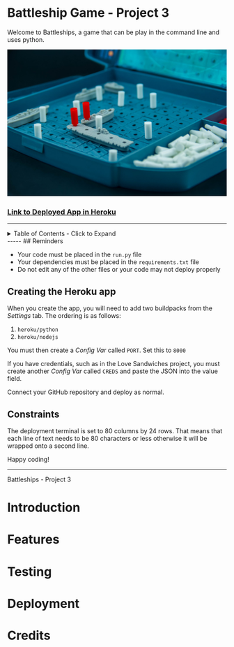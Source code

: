# **Battleship Game - Project 3**

Welcome to Battleships, a game that can be play in the command line and uses python. 

![Battleships](/images/battleshipWelcomeImage.jpg)

### [Link to Deployed App in Heroku](#)

-----

<details>
<summary>
Table of Contents - Click to Expand
</summary>

- [Introduction](#introduction)
- [Feature](#features)
- [Testing](#)
- [Deployment](#structure)
- [Credits](#credits)

</details>
-----
## Reminders

* Your code must be placed in the `run.py` file
* Your dependencies must be placed in the `requirements.txt` file
* Do not edit any of the other files or your code may not deploy properly

## Creating the Heroku app

When you create the app, you will need to add two buildpacks from the _Settings_ tab. The ordering is as follows:

1. `heroku/python`
2. `heroku/nodejs`

You must then create a _Config Var_ called `PORT`. Set this to `8000`

If you have credentials, such as in the Love Sandwiches project, you must create another _Config Var_ called `CREDS` and paste the JSON into the value field.

Connect your GitHub repository and deploy as normal.

## Constraints

The deployment terminal is set to 80 columns by 24 rows. That means that each line of text needs to be 80 characters or less otherwise it will be wrapped onto a second line.

Happy coding!

-----

Battleships - Project 3 

# Introduction
# Features 
# Testing 
# Deployment
# Credits